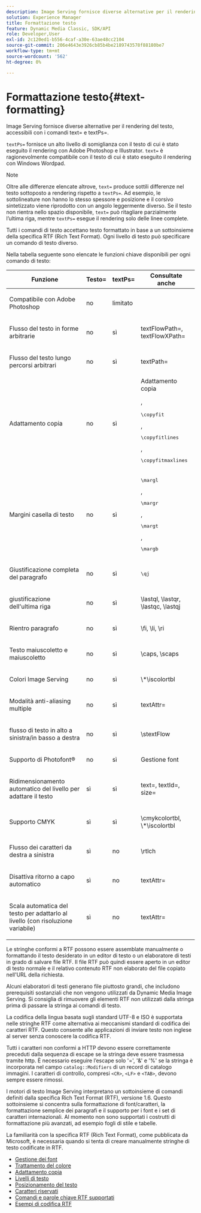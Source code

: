 ```yaml
---
description: Image Serving fornisce diverse alternative per il rendering del testo, accessibili con i comandi text= e textPs=.
solution: Experience Manager
title: Formattazione testo
feature: Dynamic Media Classic, SDK/API
role: Developer,User
exl-id: 2c120ed1-b556-4caf-a30e-63ae48cc2104
source-git-commit: 206e4643e3926cb85b4be2189743578f88180be7
workflow-type: tm+mt
source-wordcount: '562'
ht-degree: 0%

---
```


# Formattazione testo{#text-formatting}

Image Serving fornisce diverse alternative per il rendering del testo, accessibili con i comandi text= e textPs=.

`textPs=` fornisce un alto livello di somiglianza con il testo di cui è stato eseguito il rendering con Adobe Photoshop e Illustrator. `text=` è ragionevolmente compatibile con il testo di cui è stato eseguito il rendering con Windows Wordpad.

>[!NOTE]
>
>Oltre alle differenze elencate altrove, `text=` produce sottili differenze nel testo sottoposto a rendering rispetto a `textPs=`. Ad esempio, le sottolineature non hanno lo stesso spessore e posizione e il corsivo sintetizzato viene riprodotto con un angolo leggermente diverso. Se il testo non rientra nello spazio disponibile, `text=` può ritagliare parzialmente l’ultima riga, mentre `textPs=` esegue il rendering solo delle linee complete.

Tutti i comandi di testo accettano testo formattato in base a un sottoinsieme della specifica RTF (Rich Text Format). Ogni livello di testo può specificare un comando di testo diverso.

Nella tabella seguente sono elencate le funzioni chiave disponibili per ogni comando di testo:

<table id="table_9C41CBDA94C24805B538E5049B0137C6"> 
 <thead> 
  <tr> 
   <th class="entry"> <b> Funzione</b> </th> 
   <th class="entry"> <b> Testo=</b> </th> 
   <th class="entry"> <b> textPs=</b> </th> 
   <th class="entry"> <b> Consultate anche</b> </th> 
  </tr> 
 </thead>
 <tbody> 
  <tr> 
   <td> <p> Compatibile con Adobe Photoshop </p> </td> 
   <td> <p> no </p> </td> 
   <td> <p> limitato </p> </td> 
   <td> <p> </p> </td> 
  </tr> 
  <tr> 
   <td> <p>Flusso del testo in forme arbitrarie </p> </td> 
   <td> <p>no </p> </td> 
   <td> <p>sì </p> </td> 
   <td> <p>textFlowPath=, textFlowXPath= </p> </td> 
  </tr> 
  <tr> 
   <td> <p>Flusso del testo lungo percorsi arbitrari </p> </td> 
   <td> <p>no </p> </td> 
   <td> <p>sì </p> </td> 
   <td> <p>textPath= </p> </td> 
  </tr> 
  <tr> 
   <td> <p>Adattamento copia </p> </td> 
   <td> <p>no </p> </td> 
   <td> <p>sì </p> </td> 
   <td> Adattamento copia <p>, <pre>\copyfit</pre>, <pre>\copyfitlines</pre>, <pre>\copyfitmaxlines</pre> </p> </td> 
  </tr> 
  <tr> 
   <td> <p>Margini casella di testo </p> </td> 
   <td> <p>no </p> </td> 
   <td> <p>sì </p> </td> 
   <td> <p><pre>\margl</pre>, <pre>\margr</pre>, <pre>\margt</pre>, <pre>\margb</pre> </p> </td> 
  </tr> 
  <tr> 
   <td> <p>Giustificazione completa del paragrafo </p> </td> 
   <td> <p>no </p> </td> 
   <td> <p>sì </p> </td> 
   <td> <p><pre>\qj</pre> </p> </td> 
  </tr> 
  <tr> 
   <td> <p>giustificazione dell'ultima riga </p> </td> 
   <td> <p>no </p> </td> 
   <td> <p>sì </p> </td> 
   <td> <p>\lastql, \lastqr, \lastqc, \lastqj </p> </td> 
  </tr> 
  <tr> 
   <td> <p>Rientro paragrafo </p> </td> 
   <td> <p>no </p> </td> 
   <td> <p>sì </p> </td> 
   <td> <p>\fi, \li, \ri </p> </td> 
  </tr> 
  <tr> 
   <td> <p>Testo maiuscoletto e maiuscoletto </p> </td> 
   <td> <p>no </p> </td> 
   <td> <p>sì </p> </td> 
   <td> <p>\caps, \scaps </p> </td> 
  </tr> 
  <tr> 
   <td> <p>Colori Image Serving </p> </td> 
   <td> <p>no </p> </td> 
   <td> <p>sì </p> </td> 
   <td> <p>\*\iscolortbl </p> </td> 
  </tr> 
  <tr> 
   <td> <p>Modalità anti-aliasing multiple </p> </td> 
   <td> <p>no </p> </td> 
   <td> <p>sì </p> </td> 
   <td> <p>textAttr= </p> </td> 
  </tr> 
  <tr> 
   <td> <p>flusso di testo in alto a sinistra/in basso a destra </p> </td> 
   <td> <p>no </p> </td> 
   <td> <p>sì </p> </td> 
   <td> <p>\stextFlow </p> </td> 
  </tr> 
  <tr> 
   <td> <p>Supporto di Photofont® </p> </td> 
   <td> <p>no </p> </td> 
   <td> <p>sì </p> </td> 
   <td> Gestione font </td> 
  </tr> 
  <tr> 
   <td> <p>Ridimensionamento automatico del livello per adattare il testo </p> </td> 
   <td> <p>sì </p> </td> 
   <td> <p>sì </p> </td> 
   <td> <p>text=, textId=, size= </p> </td> 
  </tr> 
  <tr> 
   <td> <p>Supporto CMYK </p> </td> 
   <td> <p>sì </p> </td> 
   <td> <p>sì </p> </td> 
   <td> <p>\cmykcolortbl, \*\iscolortbl </p> </td> 
  </tr> 
  <tr> 
   <td> <p>Flusso dei caratteri da destra a sinistra </p> </td> 
   <td> <p>sì </p> </td> 
   <td> <p>no </p> </td> 
   <td> <p>\rtlch </p> </td> 
  </tr> 
  <tr> 
   <td> <p>Disattiva ritorno a capo automatico </p> </td> 
   <td> <p>sì </p> </td> 
   <td> <p>no </p> </td> 
   <td> <p>textAttr= </p> </td> 
  </tr> 
  <tr> 
   <td> <p>Scala automatica del testo per adattarlo al livello (con risoluzione variabile) </p> </td> 
   <td> <p>sì </p> </td> 
   <td> <p>no </p> </td> 
   <td> <p>textAttr= </p> </td> 
  </tr> 
 </tbody> 
</table>

Le stringhe conformi a RTF possono essere assemblate manualmente o formattando il testo desiderato in un editor di testo o un elaboratore di testi in grado di salvare file RTF. Il file RTF può quindi essere aperto in un editor di testo normale e il relativo contenuto RTF non elaborato del file copiato nell&#39;URL della richiesta.

Alcuni elaboratori di testi generano file piuttosto grandi, che includono prerequisiti sostanziali che non vengono utilizzati da Dynamic Media Image Serving. Si consiglia di rimuovere gli elementi RTF non utilizzati dalla stringa prima di passare la stringa ai comandi di testo.

La codifica della lingua basata sugli standard UTF-8 e ISO è supportata nelle stringhe RTF come alternativa ai meccanismi standard di codifica dei caratteri RTF. Questo consente alle applicazioni di inviare testo non inglese al server senza conoscere la codifica RTF.

Tutti i caratteri non conformi a HTTP devono essere correttamente preceduti dalla sequenza di escape se la stringa deve essere trasmessa tramite http. È necessario eseguire l’escape solo &#39;=&#39;, &#39;&amp;&#39; e &#39;%&#39; se la stringa è incorporata nel campo `catalog::Modifiers` di un record di catalogo immagini. I caratteri di controllo, compresi `<CR>`, `<LF>` e `<TAB>`, devono sempre essere rimossi.

I motori di testo Image Serving interpretano un sottoinsieme di comandi definiti dalla specifica Rich Text Format (RTF), versione 1.6. Questo sottoinsieme si concentra sulla formattazione di font/caratteri, la formattazione semplice dei paragrafi e il supporto per i font e i set di caratteri internazionali. Al momento non sono supportati i costrutti di formattazione più avanzati, ad esempio fogli di stile e tabelle.

La familiarità con la specifica RTF (Rich Text Format), come pubblicata da Microsoft, è necessaria quando si tenta di creare manualmente stringhe di testo codificate in RTF.

* [Gestione dei font](r-font-handling.md)
* [Trattamento del colore](r-color-handling.md)
* [Adattamento copia](r-copy-fitting.md)
* [Livelli di testo](r-text-layers.md)
* [Posizionamento del testo](r-text-positioning.md)
* [Caratteri riservati](r-reserved-characters.md)
* [Comandi e parole chiave RTF supportati](c-supported-rtf-commands-and-keywords/c-supported-rtf-commands-and-keywords.md)
* [Esempi di codifica RTF](r-rtf-encoding-examples.md)
